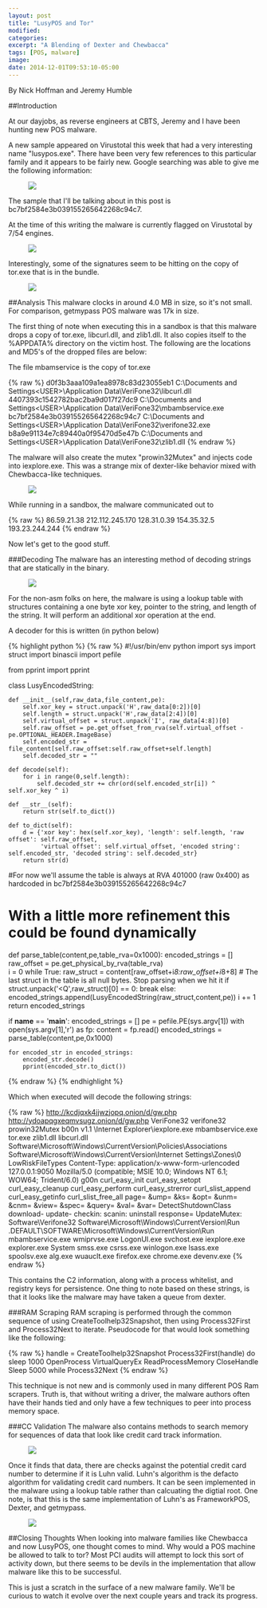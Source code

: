 ```yaml
---
layout: post
title: "LusyPOS and Tor"
modified:
categories: 
excerpt: "A Blending of Dexter and Chewbacca"
tags: [POS, malware]
image:
date: 2014-12-01T09:53:10-05:00
---
```

By Nick Hoffman and Jeremy Humble

##Introduction

At our dayjobs, as reverse engineers at CBTS, Jeremy and I have been hunting new POS malware.  

A new sample appeared on Virustotal this week that had a very interesting name "lusypos.exe".  There have been very few references to this particular family and it appears to be fairly new.  Google searching was able to give me the following information:

<figure>
<img src="/images/lusypos_google.png">
</figure>

The sample that I'll be talking about in this post is bc7bf2584e3b039155265642268c94c7.  

At the time of this writing the malware is currently flagged on Virustotal by 7/54 engines.

<figure>
<img src="/images/lusypos_vt.png">
</figure>

Interestingly, some of the signatures seem to be hitting on the copy of tor.exe that is in the bundle.

<figure>
<img src="/images/lusypos_vt_vendors.png">
</figure>

##Analysis
This malware clocks in around 4.0 MB in size, so it's not small.  For comparison, getmypass POS malware was 17k in size.

The first thing of note when executing this in a sandbox is that this malware drops a copy of tor.exe, libcurl.dll, and zlib1.dll.  It also copies itself to the %APPDATA% directory on the victim host.  The following are the locations and MD5's of the dropped files are below:

The file mbamservice is the copy of tor.exe

{% raw %}
d0f3b3aaa109a1ea8978c83d23055eb1  C:\Documents and Settings\<USER>\Application Data\VeriFone32\libcurl.dll 
4407393c1542782bac2ba9d017f27dc9  C:\Documents and Settings\<USER>\Application Data\VeriFone32\mbambservice.exe
bc7bf2584e3b039155265642268c94c7  C:\Documents and Settings\<USER>\Application Data\VeriFone32\verifone32.exe
b8a9e91134e7c89440a0f95470d5e47b  C:\Documents and Settings\<USER>\Application Data\VeriFone32\zlib1.dll
{% endraw %}

The malware will also create the mutex "prowin32Mutex" and injects code into iexplore.exe.  This was a strange mix of dexter-like behavior mixed with Chewbacca-like techniques.

<figure>
<img src="/images/lusypos_procexp.png">
</figure>

While running in a sandbox, the malware communicated out to 

{% raw %}
86.59.21.38
212.112.245.170
128.31.0.39
154.35.32.5
193.23.244.244
{% endraw %}

Now let's get to the good stuff.  

###Decoding
The malware has an interesting method of decoding strings that are statically in the binary.

<figure>
<img src="/images/lusypos_decode.png">
</figure>

For the non-asm folks on here, the malware is using a lookup table with structures containing a one byte xor key, pointer to the string, and length of the string.  It will perform an additional xor operation at the end.

A decoder for this is written (in python below)

{% highlight python %}
{% raw %}
#!/usr/bin/env python
import sys
import struct
import binascii
import pefile

from pprint import pprint

class LusyEncodedString:
    
    def __init__(self,raw_data,file_content,pe):
        self.xor_key = struct.unpack('H',raw_data[0:2])[0]
        self.length = struct.unpack('H',raw_data[2:4])[0]
        self.virtual_offset = struct.unpack('I', raw_data[4:8])[0]
        self.raw_offset = pe.get_offset_from_rva(self.virtual_offset - pe.OPTIONAL_HEADER.ImageBase)
        self.encoded_str = file_content[self.raw_offset:self.raw_offset+self.length]
        self.decoded_str = ""

    def decode(self):
        for i in range(0,self.length):
            self.decoded_str += chr(ord(self.encoded_str[i]) ^ self.xor_key ^ i)

    def __str__(self):
        return str(self.to_dict())

    def to_dict(self):
        d = {'xor key': hex(self.xor_key), 'length': self.length, 'raw offset': self.raw_offset,
             'virtual offset': self.virtual_offset, 'encoded string': self.encoded_str, 'decoded string': self.decoded_str}
        return str(d)
        
            
        
#For now we'll assume the table is always at RVA 401000 (raw 0x400) as hardcoded in bc7bf2584e3b039155265642268c94c7
# With a little more refinement this could be found dynamically
def parse_table(content,pe,table_rva=0x1000):
    encoded_strings = []
    raw_offset = pe.get_physical_by_rva(table_rva)   
    i = 0
    while True:
        raw_struct = content[raw_offset+i*8:raw_offset+i*8+8]
        # The last struct in the table is all null bytes. Stop parsing when we hit it
        if struct.unpack('<Q',raw_struct)[0] == 0:
            break
        else:   
            encoded_strings.append(LusyEncodedString(raw_struct,content,pe))
        i += 1
    return encoded_strings

if __name__ == '__main__':
    encoded_strings = []
    pe = pefile.PE(sys.argv[1])
    with open(sys.argv[1],'r') as fp:
        content = fp.read()
        encoded_strings = parse_table(content,pe,0x1000)
    
    for encoded_str in encoded_strings:
        encoded_str.decode()
        pprint(encoded_str.to_dict())

{% endraw %}
{% endhighlight %}

Which when executed will decode the following strings:

{% raw %}
http://kcdjqxk4jjwzjopq.onion/d/gw.php
http://ydoapqgxeqmvsugz.onion/d/gw.php
VeriFone32
verifone32
prowin32Mutex
b00n v1.1
\\Internet Explorer\\iexplore.exe
mbambservice.exe
tor.exe
zlib1.dll
libcurl.dll
Software\\Microsoft\\Windows\\CurrentVersion\\Policies\\Associations
Software\\Microsoft\\Windows\\CurrentVersion\\Internet Settings\\Zones\\0
LowRiskFileTypes
Content-Type: application/x-www-form-urlencoded
127.0.0.1:9050
Mozilla/5.0 (compatible; MSIE 10.0; Windows NT 6.1; WOW64; Trident/6.0) g00n
curl_easy_init
curl_easy_setopt
curl_easy_cleanup
curl_easy_perform
curl_easy_strerror
curl_slist_append
curl_easy_getinfo
curl_slist_free_all
page=
&ump=
&ks=
&opt=
&unm=
&cnm=
&view=
&spec=
&query=
&val=
&var=
DetectShutdownClass
download-
update-
checkin:
scanin:
uninstall
response=
UpdateMutex:
Software\\Verifone32
Software\\Microsoft\\Windows\\CurrentVersion\\Run
.DEFAULT\\SOFTWARE\\Microsoft\\Windows\\CurrentVersion\\Run
mbambservice.exe
wmiprvse.exe
LogonUI.exe
svchost.exe
iexplore.exe
explorer.exe
System
smss.exe
csrss.exe
winlogon.exe
lsass.exe
spoolsv.exe
alg.exe
wuauclt.exe
firefox.exe
chrome.exe
devenv.exe
{% endraw %}

This contains the C2 information, along with a process whitelist, and registry keys for persistence.  One thing to note based on these strings, is that it looks like the malware may have taken a queue from dexter.

###RAM Scraping
RAM scraping is performed through the common sequence of using CreateToolhelp32Snapshot, then using Process32First and Process32Next to iterate.  Pseudocode for that would look something like the following:

{% raw %}
handle = CreateToolhelp32Snapshot
Process32First(handle)
do 
	sleep 1000
	OpenProcess
	VirtualQueryEx
	ReadProcessMemory
 	CloseHandle
	Sleep 5000
while Process32Next
{% endraw %}

This technique is not new and is commonly used in many different POS Ram scrapers.  Truth is, that without writing a driver, the malware authors often have their hands tied and only have a few techniques to peer into process memory space.

###CC Validation
The malware also contains methods to search memory for sequences of data that look like credit card track information.

<figure>
<img src="/images/lusypos_regex.png">
</figure>

Once it finds that data, there are checks against the potential credit card number to determine if it is Luhn valid.  Luhn's algorithm is the defacto algorithm for validating credit card numbers.  It can be seen implemented in the malware using a lookup table rather than calcuating the digtial root.  One note, is that this is the same implementation of Luhn's as FrameworkPOS, Dexter, and getmypass.

<figure>
<img src="/images/lusypos_luhns.png">
</figure>

##Closing Thoughts
When looking into malware families like Chewbacca and now LusyPOS, one thought comes to mind.  Why would a POS machine be allowed to talk to tor?  Most PCI audits will attempt to lock this sort of activity down, but there seems to be devils in the implementation that allow malware like this to be successful.

This is just a scratch in the surface of a new malware family.  We'll be curious to watch it evolve over the next couple years and track its progress. 
